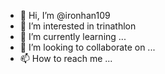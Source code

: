 - 👋 Hi, I’m @ironhan109
- 👀 I’m interested in trinathlon
- 🌱 I’m currently learning ...
- 💞️ I’m looking to collaborate on ...
- 📫 How to reach me ...

<!---
ironhan109/ironhan109 is a ✨ special ✨ repository because its `README.md` (this file) appears on your GitHub profile.
You can click the Preview link to take a look at your changes.
--->
